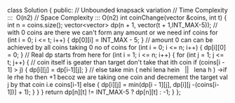class Solution {
public:
// Unbounded knapsack variation
// Time Complexity :::  O(n2)
// Space Complexity ::: O(n2)
int coinChange(vector<int> &coins, int t)
{
int n = coins.size();
vector<vector<int>> dp(n + 1, vector<int>(t + 1,INT_MAX-5));
// with 0 coins are there we can't form any amount or we need inf coins
for (int i = 0; i <= t; i++)
{
dp[0][i] = INT_MAX - 5;
}
// amount 0 can can be achieved by all coins taking 0 no of coins
for (int i = 0; i <= n; i++)
{
dp[i][0] = 0;
}
// Real dp starts from here
for (int i = 1; i <= n; i++)
{
for (int j = 1; j <= t; j++)
{
// coin itself is geater than target don't take that ith coin
if (coins[i - 1] > j)
{
dp[i][j] = dp[i-1][j];
}
// else take min ( nehi lena hein    ||    lena h ) ->if le rhe ho then +1 becoz we are taking one coin and decrement the target val j by that coin i.e coins[i-1]
else
{
dp[i][j] = min(dp[i - 1][j], dp[i][j -(coins[i-1])] + 1);
}
}
}
return dp[n][t] != INT_MAX-5 ? dp[n][t] : -1;
}
};